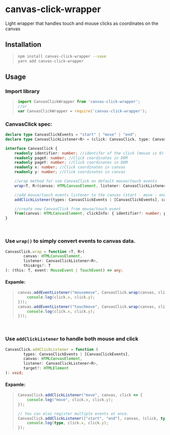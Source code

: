 # canvas-click-wrapper

Light wrapper that handles touch and mouse clicks as coordinates on the canvas

## Installation

> ````sh  
> npm install canvas-click-wrapper --save  
> yarn add canvas-click-wrapper 
> ````  

## Usage

### Import library

> ````javascript 
> import CanvasClickWrapper from 'canvas-click-wrapper';  
> //or  
> var CanvasClickWrapper = require('canvas-click-wrapper');  
> ````  

### CanvasClick spec:

````typescript
declare type CanvasClickEvents = "start" | "move" | "end";
declare type CanvasClickListener<R> = (click: CanvasClick, type: CanvasClickEvents) => R;;

interface CanvasClick {
    readonly identifier: number; //identifer of the click (mouse is 0)
    readonly pageX: number; //Click coordinates in DOM
    readonly pageY: number; //Click coordinates in DOM
    readonly x: number; //Click coordinates in canvas
    readonly y: number; //Click coordinates in canvas

    //wrap method for use CanvasClick on default mouse/touch events
    wrap<T, R>(canvas: HTMLCanvasElement, listener: CanvasClickListener<R>, thisArgs?: T): (this: T, event: MouseEvent | TouchEvent) => any;

    //add mouse/touch events listener to the canvas (start - move - end)
    addClickListener(types: CanvasClickEvents | [CanvasClickEvents], canvas: HTMLCanvasElement, listener: CanvasClickListener<R>, target?: HTMLElement): void;

    //create new CanvasClick from mouse/touch event
    from(canvas: HTMLCanvasElement, clickInfo: { identifier?: number; pageX: number; pageY: number; }): CanvasClick;
}
````

<br>

### Use `wrap()` to simply convert events to canvas data.

````typescript
CanvasClick.wrap = function <T, R>(
        canvas: HTMLCanvasElement,
        listener: CanvasClickListener<R>,
        thisArgs?: T
): (this: T, event: MouseEvent | TouchEvent) => any;
````

#### Expamle:

> ````typescript
> canvas.addEventListener("mousemove", CanvasClick.wrap(canvas, click => {
>     console.log(click.x, click.y);
> }));
> canvas.addEventListener("touchmove", CanvasClick.wrap(canvas, click => {
>     console.log(click.x, click.y);
> }));
> ````  

<br>

### Use `addClickListener` to handle both mouse and click

````typescript
CanvasClick.addClickListener = function (
        types: CanvasClickEvents | [CanvasClickEvents],
        canvas: HTMLCanvasElement,
        listener: CanvasClickListener<R>,
        target?: HTMLElement
): void;
````

#### Expamle:

> ````typescript  
> CanvasClick.addClickListener("move", canvas, click => {
>     console.log("move", click.x, click.y);
> });
> 
> // You can also register multiple events at once.
> CanvasClick.addClickListener(["start", "end"], canvas, (click, type) => {
>     console.log(type, click.x, click.y);
> });
> ````
